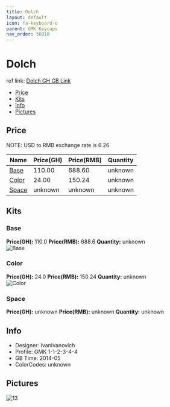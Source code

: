 ```yaml
---
title: Dolch
layout: default
icon: fa-keyboard-o
parent: GMK Keycaps
nav_order: 36010
---
```


# Dolch

ref link: [Dolch GH GB Link](https://geekhack.org/index.php?topic=58608.0)

* [Price](#price)
* [Kits](#kits)
* [Info](#info)
* [Pictures](#pictures)


## Price  
NOTE: USD to RMB exchange rate is 6.26

| Name          | Price(GH)    |  Price(RMB) | Quantity |
| ------------- | ------------ |  ---------- | -------- |
|[Base](#base)|110.00|688.60|unknown|
|[Color](#color)|24.00|150.24|unknown|
|[Space](#space)|unknown|unknown|unknown|


## Kits
### Base
**Price(GH):** 110.0    **Price(RMB):** 688.6    **Quantity:** unknown  
<img src="{{ 'assets/images/gmk-keycaps/dolch/kits_pics/base.png' | relative_url }}" alt="Base" class="image featured">

### Color
**Price(GH):** 24.0    **Price(RMB):** 150.24    **Quantity:** unknown  
<img src="{{ 'assets/images/gmk-keycaps/dolch/kits_pics/color.png' | relative_url }}" alt="Color" class="image featured">

### Space
**Price(GH):** unknown    **Price(RMB):** unknown    **Quantity:** unknown  


## Info
* Designer: IvanIvanovich
* Profile: GMK 1-1-2-3-4-4
* GB Time: 2014-05
* ColorCodes: unknown


## Pictures
<img src="{{ 'assets/images/gmk-keycaps/dolch/rendering_pics/13.jpg' | relative_url }}" alt="13" class="image featured">
